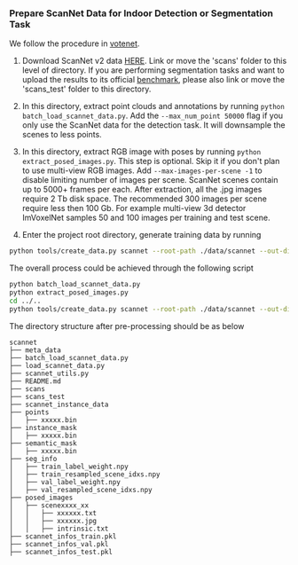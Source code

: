 ### Prepare ScanNet Data for Indoor Detection or Segmentation Task

We follow the procedure in [votenet](https://github.com/facebookresearch/votenet/).

1. Download ScanNet v2 data [HERE](https://github.com/ScanNet/ScanNet). Link or move the 'scans' folder to this level of directory. If you are performing segmentation tasks and want to upload the results to its official [benchmark](http://kaldir.vc.in.tum.de/scannet_benchmark/), please also link or move the 'scans_test' folder to this directory.

2. In this directory, extract point clouds and annotations by running `python batch_load_scannet_data.py`. Add the `--max_num_point 50000` flag if you only use the ScanNet data for the detection task. It will downsample the scenes to less points.

3. In this directory, extract RGB image with poses by running `python extract_posed_images.py`. This step is optional. Skip it if you don't plan to use multi-view RGB images. Add `--max-images-per-scene -1` to disable limiting number of images per scene. ScanNet scenes contain up to 5000+ frames per each. After extraction, all the .jpg images require 2 Tb disk space. The recommended 300 images per scene require less then 100 Gb. For example multi-view 3d detector ImVoxelNet samples 50 and 100 images per training and test scene.

4. Enter the project root directory, generate training data by running

```bash
python tools/create_data.py scannet --root-path ./data/scannet --out-dir ./data/scannet --extra-tag scannet
```

The overall process could be achieved through the following script

```bash
python batch_load_scannet_data.py
python extract_posed_images.py
cd ../..
python tools/create_data.py scannet --root-path ./data/scannet --out-dir ./data/scannet --extra-tag scannet
```

The directory structure after pre-processing should be as below

```
scannet
├── meta_data
├── batch_load_scannet_data.py
├── load_scannet_data.py
├── scannet_utils.py
├── README.md
├── scans
├── scans_test
├── scannet_instance_data
├── points
│   ├── xxxxx.bin
├── instance_mask
│   ├── xxxxx.bin
├── semantic_mask
│   ├── xxxxx.bin
├── seg_info
│   ├── train_label_weight.npy
│   ├── train_resampled_scene_idxs.npy
│   ├── val_label_weight.npy
│   ├── val_resampled_scene_idxs.npy
├── posed_images
│   ├── scenexxxx_xx
│   │   ├── xxxxxx.txt
│   │   ├── xxxxxx.jpg
│   │   ├── intrinsic.txt
├── scannet_infos_train.pkl
├── scannet_infos_val.pkl
├── scannet_infos_test.pkl

```
